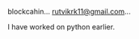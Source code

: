 blockcahin... 
rutvikrk11@gmail.com...

<!---
Crypto-Rutvik/Crypto-Rutvik is a ✨ special ✨ repository because its `README.md` (this file) appears on your GitHub profile.
You can click the Preview link to take a look at your changes.
--->
I have worked on python earlier. 
